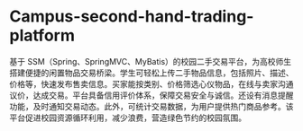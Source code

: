 # Campus-second-hand-trading-platform
基于 SSM（Spring、SpringMVC、MyBatis）的校园二手交易平台，为高校师生搭建便捷的闲置物品交易桥梁。学生可轻松上传二手物品信息，包括照片、描述、价格等，快速发布售卖信息。买家能按类别、价格筛选心仪物品，在线与卖家沟通议价，达成交易。平台具备信用评价体系，保障交易安全与诚信。还设有消息提醒功能，及时通知交易动态。此外，可统计交易数据，为用户提供热门商品参考。该平台促进校园资源循环利用，减少浪费，营造绿色节约的校园氛围。 
